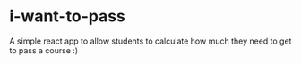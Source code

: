 # i-want-to-pass

A simple react app to allow students to calculate how much they need to get to pass a course :)
